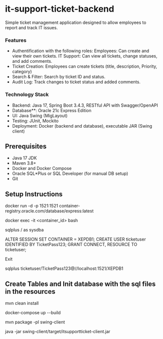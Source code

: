 # it-support-ticket-backend

Simple ticket management application designed to allow employees to report and track IT issues.

### Features
- Authentification with the following roles:
  Employees: Can create and view their own tickets.
  IT Support: Can view all tickets, change statuses, and add comments.
- Ticket Creation:
  Employees can create tickets (title, description, Priority, category)
- Search & Filter:
  Search by ticket ID and status.
- Audit Log:
  Track changes to ticket status and added comments.

### Technology Stack
- Backend: Java 17, Spring Boot 3.4.3, RESTful API with Swagger/OpenAPI
- Database**: Oracle 21c Express Edition
- UI: Java Swing (MigLayout)
- Testing: JUnit, Mockito
- Deployment: Docker (backend and database), executable JAR (Swing client)

## Prerequisites
- Java 17 JDK
- Maven 3.8+
- Docker and Docker Compose
- Oracle SQL*Plus or SQL Developer (for manual DB setup)
- Git

## Setup Instructions

docker run -d -p 1521:1521 container-registry.oracle.com/database/express:latest

docker exec -it <container_id> bash

sqlplus / as sysdba

ALTER SESSION SET CONTAINER = XEPDB1;
CREATE USER ticketuser IDENTIFIED BY TicketPass123;
GRANT CONNECT, RESOURCE TO ticketuser;

Exit

sqlplus ticketuser/TicketPass123@//localhost:1521/XEPDB1

## Create Tables and Init database with the sql files in the resources

mvn clean install

docker-compose up --build

mvn package -pl swing-client

java -jar swing-client/target/itsupportticket-client.jar